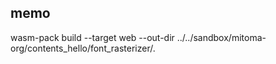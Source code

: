 ## memo
wasm-pack build --target web --out-dir ../../sandbox/mitoma-org/contents_hello/font_rasterizer/.
